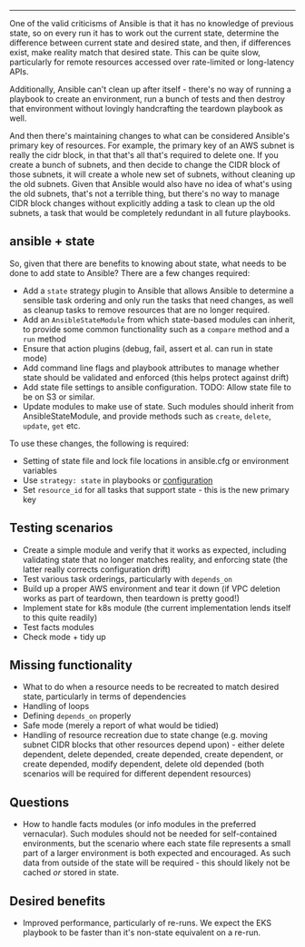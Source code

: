 ---
One of the valid criticisms of Ansible is that it has no knowledge of previous state, so on
every run it has to work out the current state, determine the difference between current state
and desired state, and then, if differences exist, make reality match that desired state. This
can be quite slow, particularly for remote resources accessed over rate-limited or long-latency
APIs.

Additionally, Ansible can't clean up after itself - there's no way of running a playbook to
create an environment, run a bunch of tests and then destroy that environment without lovingly
handcrafting the teardown playbook as well.

And then there's maintaining changes to what can be considered Ansible's primary key of resources.
For example, the primary key of an AWS subnet is really the cidr block, in that that's all that's
required to delete one. If you create a bunch of subnets, and then decide to change the CIDR block
of those subnets, it will create a whole new set of subnets, without cleaning up the old subnets.
Given that Ansible would also have no idea of what's using the old subnets, that's not a terrible
thing, but there's no way to manage CIDR block changes without explicitly adding a task to clean
up the old subnets, a task that would be completely redundant in all future playbooks.


## ansible + state

So, given that there are benefits to knowing about state, what needs to be done to add state to
Ansible? There are a few changes required:

* Add a `state` strategy plugin to Ansible that allows Ansible to determine a sensible task
  ordering and only run the tasks that need changes, as well as cleanup tasks to remove resources
  that are no longer required.
* Add an `AnsibleStateModule` from which state-based modules can inherit, to provide some common
  functionality such as a `compare` method and a `run` method
* Ensure that action plugins (debug, fail, assert et al. can run in state mode)
* Add command line flags and playbook attributes to manage whether state should be validated
  and enforced (this helps protect against drift)
* Add state file settings to ansible configuration. TODO: Allow state file to be on S3 or similar.
* Update modules to make use of state. Such modules should inherit from AnsibleStateModule, and
  provide methods such as `create`, `delete`, `update`, `get` etc.

To use these changes, the following is required:
* Setting of state file and lock file locations in ansible.cfg or environment variables
* Use `strategy: state` in playbooks or
  [configuration](https://docs.ansible.com/ansible/latest/reference_appendices/config.html#default-strategy)
* Set `resource_id` for all tasks that support state - this is the new primary key


## Testing scenarios

* Create a simple module and verify that it works as expected, including validating state that
  no longer matches reality, and enforcing state (the latter really corrects configuration drift)
* Test various task orderings, particularly with `depends_on`
* Build up a proper AWS environment and tear it down (if VPC deletion works as part of teardown,
  then teardown is pretty good!)
* Implement state for k8s module (the current implementation lends itself to this quite readily)
* Test facts modules
* Check mode + tidy up

## Missing functionality

* What to do when a resource needs to be recreated to match desired state, particularly in terms
  of dependencies
* Handling of loops
* Defining `depends_on` properly
* Safe mode (merely a report of what would be tidied)
* Handling of resource recreation due to state change (e.g. moving subnet CIDR blocks that other
  resources depend upon) - either delete dependent, delete depended, create depended, create dependent,
  or create depended, modify dependent, delete old depended (both scenarios will be required for
  different dependent resources)

## Questions

* How to handle facts modules (or info modules in the preferred vernacular). Such modules should not
  be needed for self-contained environments, but the scenario where each state file represents a
  small part of a larger environment is both expected and encouraged. As such data from outside of the
  state will be required - this should likely not be cached *or* stored in state.


## Desired benefits

* Improved performance, particularly of re-runs. We expect the EKS playbook to be faster than
  it's non-state equivalent on a re-run.
